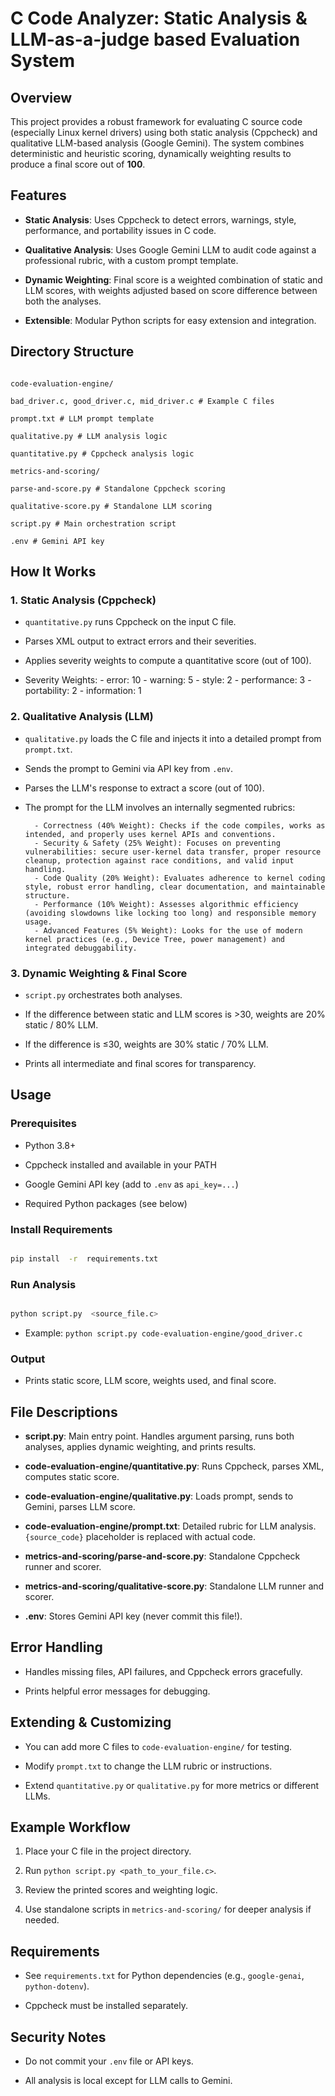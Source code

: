 
# C Code Analyzer: Static Analysis & LLM-as-a-judge based Evaluation System

  

## Overview

This project provides a robust framework for evaluating C source code (especially Linux kernel drivers) using both static analysis (Cppcheck) and qualitative LLM-based analysis (Google Gemini). The system combines deterministic and heuristic scoring, dynamically weighting results to produce a final score out of **100**.

  

## Features

-  **Static Analysis**: Uses Cppcheck to detect errors, warnings, style, performance, and portability issues in C code.

-  **Qualitative Analysis**: Uses Google Gemini LLM to audit code against a professional rubric, with a custom prompt template.

-  **Dynamic Weighting**: Final score is a weighted combination of static and LLM scores, with weights adjusted based on score difference between both the analyses.

-  **Extensible**: Modular Python scripts for easy extension and integration.

  

## Directory Structure

```

code-evaluation-engine/

bad_driver.c, good_driver.c, mid_driver.c # Example C files

prompt.txt # LLM prompt template

qualitative.py # LLM analysis logic

quantitative.py # Cppcheck analysis logic

metrics-and-scoring/

parse-and-score.py # Standalone Cppcheck scoring

qualitative-score.py # Standalone LLM scoring

script.py # Main orchestration script

.env # Gemini API key

```

  

## How It Works

### 1. Static Analysis (Cppcheck)

-  `quantitative.py` runs Cppcheck on the input C file.

- Parses XML output to extract errors and their severities.

- Applies severity weights to compute a quantitative score (out of 100).

- Severity Weights:
		- error:  10
		- warning:  5
		- style:  2
		- performance:  3
		- portability:  2
		- information:  1

  

### 2. Qualitative Analysis (LLM)

-  `qualitative.py` loads the C file and injects it into a detailed prompt from `prompt.txt`.

- Sends the prompt to Gemini via API key from `.env`.

- Parses the LLM's response to extract a score (out of 100).

- The prompt for the LLM involves an internally segmented rubrics:

		- Correctness (40% Weight): Checks if the code compiles, works as intended, and properly uses kernel APIs and conventions.
		- Security & Safety (25% Weight): Focuses on preventing vulnerabilities: secure user-kernel data transfer, proper resource cleanup, protection against race conditions, and valid input handling.
		- Code Quality (20% Weight): Evaluates adherence to kernel coding style, robust error handling, clear documentation, and maintainable structure.
		- Performance (10% Weight): Assesses algorithmic efficiency (avoiding slowdowns like locking too long) and responsible memory usage.
		- Advanced Features (5% Weight): Looks for the use of modern kernel practices (e.g., Device Tree, power management) and integrated debuggability.

  

### 3. Dynamic Weighting & Final Score

-  `script.py` orchestrates both analyses.

- If the difference between static and LLM scores is >30, weights are 20% static / 80% LLM.

- If the difference is ≤30, weights are 30% static / 70% LLM.

- Prints all intermediate and final scores for transparency.

  

## Usage

### Prerequisites

- Python 3.8+

- Cppcheck installed and available in your PATH

- Google Gemini API key (add to `.env` as `api_key=...`)

- Required Python packages (see below)

  

### Install Requirements

```bash

pip install  -r  requirements.txt

```

  

### Run Analysis

```bash

python script.py  <source_file.c>

```

- Example: `python script.py code-evaluation-engine/good_driver.c`

  

### Output

- Prints static score, LLM score, weights used, and final score.

  

## File Descriptions

-  **script.py**: Main entry point. Handles argument parsing, runs both analyses, applies dynamic weighting, and prints results.

-  **code-evaluation-engine/quantitative.py**: Runs Cppcheck, parses XML, computes static score.

-  **code-evaluation-engine/qualitative.py**: Loads prompt, sends to Gemini, parses LLM score.

-  **code-evaluation-engine/prompt.txt**: Detailed rubric for LLM analysis. `{source_code}` placeholder is replaced with actual code.

-  **metrics-and-scoring/parse-and-score.py**: Standalone Cppcheck runner and scorer.

-  **metrics-and-scoring/qualitative-score.py**: Standalone LLM runner and scorer.

-  **.env**: Stores Gemini API key (never commit this file!).

  

## Error Handling

- Handles missing files, API failures, and Cppcheck errors gracefully.

- Prints helpful error messages for debugging.

  

## Extending & Customizing

- You can add more C files to `code-evaluation-engine/` for testing.

- Modify `prompt.txt` to change the LLM rubric or instructions.

- Extend `quantitative.py` or `qualitative.py` for more metrics or different LLMs.

  

## Example Workflow

1. Place your C file in the project directory.

2. Run `python script.py <path_to_your_file.c>`.

3. Review the printed scores and weighting logic.

4. Use standalone scripts in `metrics-and-scoring/` for deeper analysis if needed.

  

## Requirements

- See `requirements.txt` for Python dependencies (e.g., `google-genai`, `python-dotenv`).

- Cppcheck must be installed separately.

  

## Security Notes

- Do not commit your `.env` file or API keys.

- All analysis is local except for LLM calls to Gemini.

